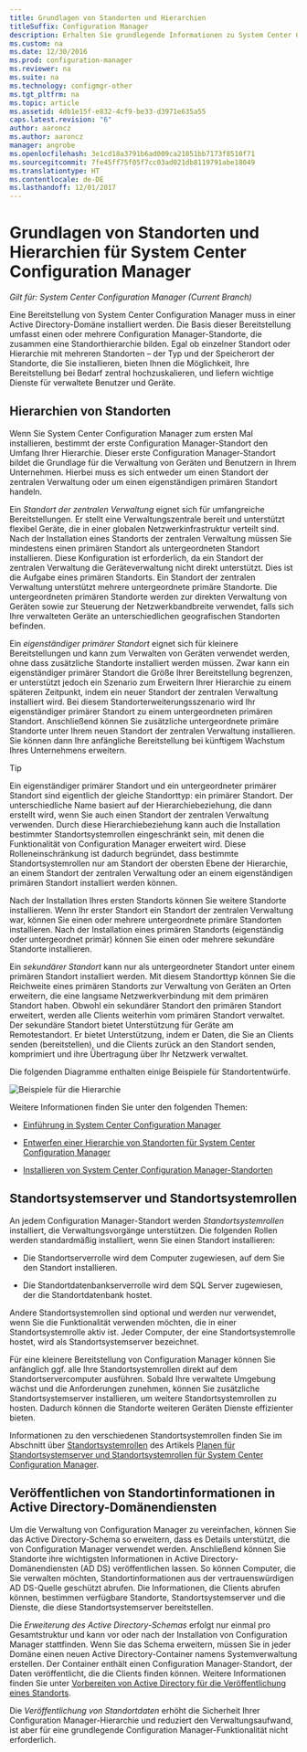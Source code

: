 ```yaml
---
title: Grundlagen von Standorten und Hierarchien
titleSuffix: Configuration Manager
description: Erhalten Sie grundlegende Informationen zu System Center Configuration Manager-Standorten und Hierarchien.
ms.custom: na
ms.date: 12/30/2016
ms.prod: configuration-manager
ms.reviewer: na
ms.suite: na
ms.technology: configmgr-other
ms.tgt_pltfrm: na
ms.topic: article
ms.assetid: 4db1e15f-e832-4cf9-be33-d3971e635a55
caps.latest.revision: "6"
author: aaroncz
ms.author: aaroncz
manager: angrobe
ms.openlocfilehash: 3e1cd18a3791b6ad009ca21851bb7173f8510f71
ms.sourcegitcommit: 7fe45ff75f05f7cc03ad021db8119791abe18049
ms.translationtype: HT
ms.contentlocale: de-DE
ms.lasthandoff: 12/01/2017
---
```

# <a name="fundamentals-of-sites-and-hierarchies-for-system-center-configuration-manager"></a>Grundlagen von Standorten und Hierarchien für System Center Configuration Manager

*Gilt für: System Center Configuration Manager (Current Branch)*

Eine Bereitstellung von System Center Configuration Manager muss in einer Active Directory-Domäne installiert werden. Die Basis dieser Bereitstellung umfasst einen oder mehrere Configuration Manager-Standorte, die zusammen eine Standorthierarchie bilden. Egal ob einzelner Standort oder Hierarchie mit mehreren Standorten – der Typ und der Speicherort der Standorte, die Sie installieren, bieten Ihnen die Möglichkeit, Ihre Bereitstellung bei Bedarf zentral hochzuskalieren, und liefern wichtige Dienste für verwaltete Benutzer und Geräte.

## <a name="hierarchies-of-sites"></a>Hierarchien von Standorten
Wenn Sie System Center Configuration Manager zum ersten Mal installieren, bestimmt der erste Configuration Manager-Standort den Umfang Ihrer Hierarchie. Dieser erste Configuration Manager-Standort bildet die Grundlage für die Verwaltung von Geräten und Benutzern in Ihrem Unternehmen. Hierbei muss es sich entweder um einen Standort der zentralen Verwaltung oder um einen eigenständigen primären Standort handeln.  

 Ein *Standort der zentralen Verwaltung* eignet sich für umfangreiche Bereitstellungen. Er stellt eine Verwaltungszentrale bereit und unterstützt flexibel Geräte, die in einer globalen Netzwerkinfrastruktur verteilt sind. Nach der Installation eines Standorts der zentralen Verwaltung müssen Sie mindestens einen primären Standort als untergeordneten Standort installieren. Diese Konfiguration ist erforderlich, da ein Standort der zentralen Verwaltung die Geräteverwaltung nicht direkt unterstützt. Dies ist die Aufgabe eines primären Standorts. Ein Standort der zentralen Verwaltung unterstützt mehrere untergeordnete primäre Standorte. Die untergeordneten primären Standorte werden zur direkten Verwaltung von Geräten sowie zur Steuerung der Netzwerkbandbreite verwendet, falls sich Ihre verwalteten Geräte an unterschiedlichen geografischen Standorten befinden.  

 Ein *eigenständiger primärer Standort* eignet sich für kleinere Bereitstellungen und kann zum Verwalten von Geräten verwendet werden, ohne dass zusätzliche Standorte installiert werden müssen. Zwar kann ein eigenständiger primärer Standort die Größe Ihrer Bereitstellung begrenzen, er unterstützt jedoch ein Szenario zum Erweitern Ihrer Hierarchie zu einem späteren Zeitpunkt, indem ein neuer Standort der zentralen Verwaltung installiert wird. Bei diesem Standorterweiterungsszenario wird Ihr eigenständiger primärer Standort zu einem untergeordneten primären Standort. Anschließend können Sie zusätzliche untergeordnete primäre Standorte unter Ihrem neuen Standort der zentralen Verwaltung installieren. Sie können dann Ihre anfängliche Bereitstellung bei künftigem Wachstum Ihres Unternehmens erweitern.  

> [!TIP]  
>  Ein eigenständiger primärer Standort und ein untergeordneter primärer Standort sind eigentlich der gleiche Standorttyp: ein primärer Standort. Der unterschiedliche Name basiert auf der Hierarchiebeziehung, die dann erstellt wird, wenn Sie auch einen Standort der zentralen Verwaltung verwenden. Durch diese Hierarchiebeziehung kann auch die Installation bestimmter Standortsystemrollen eingeschränkt sein, mit denen die Funktionalität von Configuration Manager erweitert wird. Diese Rolleneinschränkung ist dadurch begründet, dass bestimmte Standortsystemrollen nur am Standort der obersten Ebene der Hierarchie, an einem Standort der zentralen Verwaltung oder an einem eigenständigen primären Standort installiert werden können.  

 Nach der Installation Ihres ersten Standorts können Sie weitere Standorte installieren. Wenn Ihr erster Standort ein Standort der zentralen Verwaltung war, können Sie einen oder mehrere untergeordnete primäre Standorten installieren. Nach der Installation eines primären Standorts (eigenständig oder untergeordnet primär) können Sie einen oder mehrere sekundäre Standorte installieren.  

 Ein *sekundärer Standort* kann nur als untergeordneter Standort unter einem primären Standort installiert werden. Mit diesem Standorttyp können Sie die Reichweite eines primären Standorts zur Verwaltung von Geräten an Orten erweitern, die eine langsame Netzwerkverbindung mit dem primären Standort haben. Obwohl ein sekundärer Standort den primären Standort erweitert, werden alle Clients weiterhin vom primären Standort verwaltet. Der sekundäre Standort bietet Unterstützung für Geräte am Remotestandort. Er bietet Unterstützung, indem er Daten, die Sie an Clients senden (bereitstellen), und die Clients zurück an den Standort senden, komprimiert und ihre Übertragung über Ihr Netzwerk verwaltet.  

 Die folgenden Diagramme enthalten einige Beispiele für Standortentwürfe.  

 ![Beispiele für die Hierarchie](media/Hierarchy_examples.png)  

 Weitere Informationen finden Sie unter den folgenden Themen:  

-   [Einführung in System Center Configuration Manager](../../core/understand/introduction.md)  

-   [Entwerfen einer Hierarchie von Standorten für System Center Configuration Manager](../../core/plan-design/hierarchy/design-a-hierarchy-of-sites.md)  

-   [Installieren von System Center Configuration Manager-Standorten](/sccm/core/servers/deploy/install/installing-sites)  

## <a name="site-system-servers-and-site-system-roles"></a>Standortsystemserver und Standortsystemrollen  
 An jedem Configuration Manager-Standort werden *Standortsystemrollen* installiert, die Verwaltungsvorgänge unterstützen. Die folgenden Rollen werden standardmäßig installiert, wenn Sie einen Standort installieren:

-   Die Standortserverrolle wird dem Computer zugewiesen, auf dem Sie den Standort installieren.

-   Die Standortdatenbankserverrolle wird dem SQL Server zugewiesen, der die Standortdatenbank hostet.

Andere Standortsystemrollen sind optional und werden nur verwendet, wenn Sie die Funktionalität verwenden möchten, die in einer Standortsystemrolle aktiv ist. Jeder Computer, der eine Standortsystemrolle hostet, wird als Standortsystemserver bezeichnet.  

 Für eine kleinere Bereitstellung von Configuration Manager können Sie anfänglich ggf. alle Ihre Standortsystemrollen direkt auf dem Standortservercomputer ausführen. Sobald Ihre verwaltete Umgebung wächst und die Anforderungen zunehmen, können Sie zusätzliche Standortsystemserver installieren, um weitere Standortsystemrollen zu hosten. Dadurch können die Standorte weiteren Geräten Dienste effizienter bieten.  

 Informationen zu den verschiedenen Standortsystemrollen finden Sie im Abschnitt über [Standortsystemrollen](../../core/plan-design/hierarchy/plan-for-site-system-servers-and-site-system-roles.md#bkmk_planroles) des Artikels [Planen für Standortsystemserver und Standortsystemrollen für System Center Configuration Manager](../../core/plan-design/hierarchy/plan-for-site-system-servers-and-site-system-roles.md).

## <a name="publishing-site-information-to-active-directory-domain-services"></a>Veröffentlichen von Standortinformationen in Active Directory-Domänendiensten  
 Um die Verwaltung von Configuration Manager zu vereinfachen, können Sie das Active Directory-Schema so erweitern, dass es Details unterstützt, die von Configuration Manager verwendet werden. Anschließend können Sie Standorte ihre wichtigsten Informationen in Active Directory-Domänendiensten (AD DS) veröffentlichen lassen. So können Computer, die Sie verwalten möchten, Standortinformationen aus der vertrauenswürdigen AD DS-Quelle geschützt abrufen. Die Informationen, die Clients abrufen können, bestimmen verfügbare Standorte, Standortsystemserver und die Dienste, die diese Standortsystemserver bereitstellen.  

 Die *Erweiterung des Active Directory-Schemas* erfolgt nur einmal pro Gesamtstruktur und kann vor oder nach der Installation von Configuration Manager stattfinden.   Wenn Sie das Schema erweitern, müssen Sie in jeder Domäne einen neuen Active Directory-Container namens Systemverwaltung erstellen. Der Container enthält einen Configuration Manager-Standort, der Daten veröffentlicht, die die Clients finden können. Weitere Informationen finden Sie unter [Vorbereiten von Active Directory für die Veröffentlichung eines Standorts](../../core/plan-design/network/extend-the-active-directory-schema.md).  

 Die *Veröffentlichung von Standortdaten* erhöht die Sicherheit Ihrer Configuration Manager-Hierarchie und reduziert den Verwaltungsaufwand, ist aber für eine grundlegende Configuration Manager-Funktionalität nicht erforderlich.  
